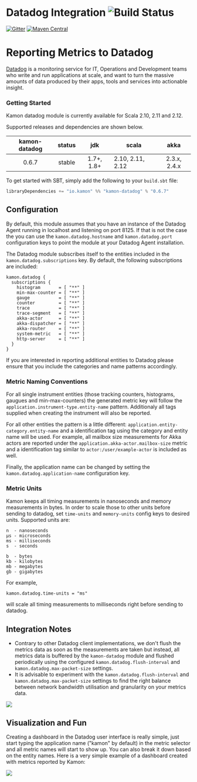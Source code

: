 Datadog Integration    ![Build Status](https://travis-ci.org/kamon-io/kamon-datadog.svg?branch=master)
==========================

[![Gitter](https://badges.gitter.im/Join%20Chat.svg)](https://gitter.im/kamon-io/Kamon?utm_source=badge&utm_medium=badge&utm_campaign=pr-badge&utm_content=badge)
[![Maven Central](https://maven-badges.herokuapp.com/maven-central/io.kamon/kamon-datadog_2.11/badge.svg)](https://maven-badges.herokuapp.com/maven-central/io.kamon/kamon-datadog_2.11)

Reporting Metrics to Datadog
===========================

[Datadog] is a monitoring service for IT, Operations and Development teams who write and run applications at scale, and
want to turn the massive amounts of data produced by their apps, tools and services into actionable insight.

### Getting Started

Kamon datadog module is currently available for Scala 2.10, 2.11 and 2.12.

Supported releases and dependencies are shown below.

| kamon-datadog  | status | jdk  | scala            | akka   |
|:------:|:------:|:----:|------------------|:------:|
|  0.6.7 | stable | 1.7+, 1.8+ | 2.10, 2.11, 2.12  | 2.3.x, 2.4.x |

To get started with SBT, simply add the following to your `build.sbt`
file:

```scala
libraryDependencies += "io.kamon" %% "kamon-datadog" % "0.6.7"
```

Configuration
-------------

By default, this module assumes that you have an instance of the Datadog Agent running in localhost and listening on
port 8125. If that is not the case the you can use the `kamon.datadog.hostname` and `kamon.datadog.port` configuration
keys to point the module at your Datadog Agent installation.

The Datadog module subscribes itself to the entities included in the `kamon.datadog.subscriptions` key. By default, the
following subscriptions are included:

```
kamon.datadog {
  subscriptions {
    histogram       = [ "**" ]
    min-max-counter = [ "**" ]
    gauge           = [ "**" ]
    counter         = [ "**" ]
    trace           = [ "**" ]
    trace-segment   = [ "**" ]
    akka-actor      = [ "**" ]
    akka-dispatcher = [ "**" ]
    akka-router     = [ "**" ]
    system-metric   = [ "**" ]
    http-server     = [ "**" ]
  }
}
```

If you are interested in reporting additional entities to Datadog please ensure that you include the categories and name
patterns accordingly.


### Metric Naming Conventions ###

For all single instrument entities (those tracking counters, histograms, gaugues and min-max-counters) the generated
metric key will follow the `application.instrument-type.entity-name` pattern. Additionaly all tags supplied when
creating the instrument will also be reported.

For all other entities the pattern is a little different: `application.entity-category.entity-name` and a identification
tag using the category and entity name will be used. For example, all mailbox size measurements for Akka actors are
reported under the `application.akka-actor.mailbox-size` metric and a identification tag similar to
`actor:/user/example-actor` is included as well.

Finally, the application name can be changed by setting the `kamon.datadog.application-name` configuration key.

### Metric Units ###

Kamon keeps all timing measurements in nanoseconds and memory measurements in bytes. In order to scale those to other units before sending to datadog, set `time-units` and `memory-units` config keys to desired units. Supported units are:
```
n  - nanoseconds
µs - microseconds
ms - milliseconds
s  - seconds

b  - bytes
kb - kilobytes
mb - megabytes
gb - gigabytes
```
For example,
```
kamon.datadog.time-units = "ms" 
```
will scale all timing measurements to milliseconds right before sending to datadog.

Integration Notes
-----------------

* Contrary to other Datadog client implementations, we don't flush the metrics data as soon as the measurements are
  taken but instead, all metrics data is buffered by the `kamon-datadog` module and flushed periodically using the
  configured `kamon.datadog.flush-interval` and `kamon.datadog.max-packet-size` settings.
* It is advisable to experiment with the `kamon.datadog.flush-interval` and `kamon.datadog.max-packet-size` settings to
  find the right balance between network bandwidth utilisation and granularity on your metrics data.

<img class="img-responsive" src="http://kamon.io/assets/img/datadog-scaling-metrics.png">


Visualization and Fun
---------------------

Creating a dashboard in the Datadog user interface is really simple, just start typing the application name ("kamon" by
default) in the metric selector and all metric names will start to show up. You can also break it down based on the entity
names. Here is a very simple example of a dashboard created with metrics reported by Kamon:

<img class="img-responsive" src="http://kamon.io/assets/img/datadog-dashboard.png">

[Datadog]: http://www.datadoghq.com/
[get started]: /introduction/get-started/
